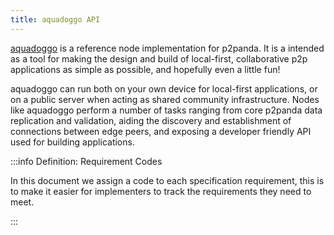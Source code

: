 ```yaml
---
title: aquadoggo API
---
```


[aquadoggo](https://github.com/p2panda/aquadoggo/) is a reference node implementation for p2panda. It is a intended as a tool for making the design and build of local-first, collaborative p2p applications as simple as possible, and hopefully even a little fun!

aquadoggo can run both on your own device for local-first applications, or on a public server when acting as shared community infrastructure. Nodes like aquadoggo perform a number of tasks ranging from core p2panda data replication and validation, aiding the discovery and establishment of connections between edge peers, and exposing a developer friendly API used for building applications.

:::info Definition: Requirement Codes

In this document we assign a code to each specification requirement, this is to make it easier for implementers to track the requirements they need to meet.

:::

[bamboo]: https://github.com/AljoschaMeyer/bamboo
[rfc2119]: https://datatracker.ietf.org/doc/rfc2119/
